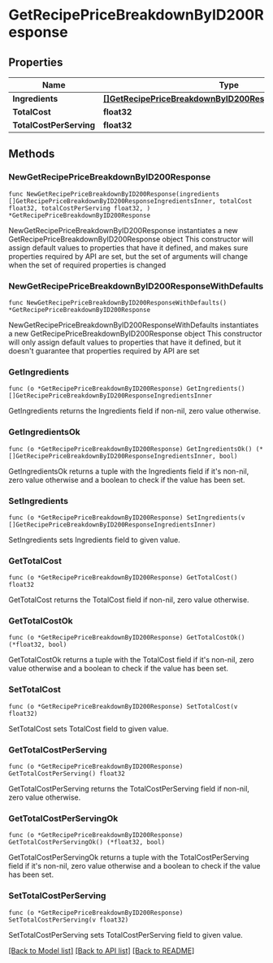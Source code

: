 # GetRecipePriceBreakdownByID200Response

## Properties

Name | Type | Description | Notes
------------ | ------------- | ------------- | -------------
**Ingredients** | [**[]GetRecipePriceBreakdownByID200ResponseIngredientsInner**](GetRecipePriceBreakdownByID200ResponseIngredientsInner.md) |  | 
**TotalCost** | **float32** |  | 
**TotalCostPerServing** | **float32** |  | 

## Methods

### NewGetRecipePriceBreakdownByID200Response

`func NewGetRecipePriceBreakdownByID200Response(ingredients []GetRecipePriceBreakdownByID200ResponseIngredientsInner, totalCost float32, totalCostPerServing float32, ) *GetRecipePriceBreakdownByID200Response`

NewGetRecipePriceBreakdownByID200Response instantiates a new GetRecipePriceBreakdownByID200Response object
This constructor will assign default values to properties that have it defined,
and makes sure properties required by API are set, but the set of arguments
will change when the set of required properties is changed

### NewGetRecipePriceBreakdownByID200ResponseWithDefaults

`func NewGetRecipePriceBreakdownByID200ResponseWithDefaults() *GetRecipePriceBreakdownByID200Response`

NewGetRecipePriceBreakdownByID200ResponseWithDefaults instantiates a new GetRecipePriceBreakdownByID200Response object
This constructor will only assign default values to properties that have it defined,
but it doesn't guarantee that properties required by API are set

### GetIngredients

`func (o *GetRecipePriceBreakdownByID200Response) GetIngredients() []GetRecipePriceBreakdownByID200ResponseIngredientsInner`

GetIngredients returns the Ingredients field if non-nil, zero value otherwise.

### GetIngredientsOk

`func (o *GetRecipePriceBreakdownByID200Response) GetIngredientsOk() (*[]GetRecipePriceBreakdownByID200ResponseIngredientsInner, bool)`

GetIngredientsOk returns a tuple with the Ingredients field if it's non-nil, zero value otherwise
and a boolean to check if the value has been set.

### SetIngredients

`func (o *GetRecipePriceBreakdownByID200Response) SetIngredients(v []GetRecipePriceBreakdownByID200ResponseIngredientsInner)`

SetIngredients sets Ingredients field to given value.


### GetTotalCost

`func (o *GetRecipePriceBreakdownByID200Response) GetTotalCost() float32`

GetTotalCost returns the TotalCost field if non-nil, zero value otherwise.

### GetTotalCostOk

`func (o *GetRecipePriceBreakdownByID200Response) GetTotalCostOk() (*float32, bool)`

GetTotalCostOk returns a tuple with the TotalCost field if it's non-nil, zero value otherwise
and a boolean to check if the value has been set.

### SetTotalCost

`func (o *GetRecipePriceBreakdownByID200Response) SetTotalCost(v float32)`

SetTotalCost sets TotalCost field to given value.


### GetTotalCostPerServing

`func (o *GetRecipePriceBreakdownByID200Response) GetTotalCostPerServing() float32`

GetTotalCostPerServing returns the TotalCostPerServing field if non-nil, zero value otherwise.

### GetTotalCostPerServingOk

`func (o *GetRecipePriceBreakdownByID200Response) GetTotalCostPerServingOk() (*float32, bool)`

GetTotalCostPerServingOk returns a tuple with the TotalCostPerServing field if it's non-nil, zero value otherwise
and a boolean to check if the value has been set.

### SetTotalCostPerServing

`func (o *GetRecipePriceBreakdownByID200Response) SetTotalCostPerServing(v float32)`

SetTotalCostPerServing sets TotalCostPerServing field to given value.



[[Back to Model list]](../README.md#documentation-for-models) [[Back to API list]](../README.md#documentation-for-api-endpoints) [[Back to README]](../README.md)


